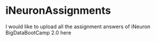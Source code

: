 # iNeuronAssignments
I would like to upload all the assignment answers of iNeuron BigDataBootCamp 2.0 here

